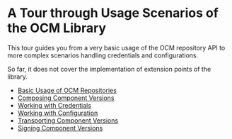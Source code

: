 <!-- DO NOT MODIFY                   -->
<!-- this file is generated by mdref -->
<!-- from docsrc/README.md           -->
# A Tour through Usage Scenarios of the OCM Library

This tour guides you from a very basic usage of the
OCM repository API to more complex scenarios 
handling credentials and configurations.

So far, it does not cover the implementation
of extension points of the library.

- [Basic Usage of OCM Repositories](01-getting-started/README.md)
- [Composing Component Versions](02-composing-a-component-version/README.md)
- [Working with Credentials](03-working-with-credentials/README.md)
- [Working with Configuration](04-working-with-config/README.md)
- [Transporting Component Versions](05-transporting-component-versions/README.md)
- [Signing Component Versions](06-signing-component-versions/README.md)